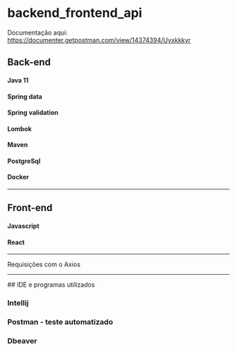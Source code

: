 # backend_frontend_api
 Documentação aqui: https://documenter.getpostman.com/view/14374394/Uyxkkkyr
 
## Back-end 

#### Java 11
#### Spring data
#### Spring validation
#### Lombok
#### Maven
#### PostgreSql
#### Docker
<hr>

## Front-end
#### Javascript
#### React
<hr>

Requisições com o Axios
<hr>
## IDE e programas utilizados

### Intellij
### Postman - teste automatizado
### Dbeaver

